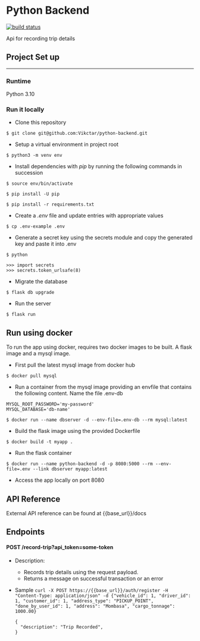 # Python Backend

[![build status](https://github.com/Vikctar/python-backend/actions/workflows/main.yml/badge.svg)](https://github.com/Vikctar/python-backend/actions/workflows/main.yml)

Api for recording trip details

## Project Set up
----------------

### Runtime

Python 3.10

### Run it locally

* Clone this repository

```
$ git clone git@github.com:Vikctar/python-backend.git
```

* Setup a virtual environment in project root
```                                                              
$ python3 -m venv env                                            
 ```                                                              
* Install dependencies with *pip* by running the following commands in succession
```                                                              
$ source env/bin/activate                                        
```
```
$ pip install -U pip
```
```                                                              
$ pip install -r requirements.txt                            
```                                                              
* Create a *.env* file and update entries with appropriate values
```                                                              
$ cp .env-example .env                                           
```                                                              
* Generate a secret key using the secrets module and copy the generated key and paste it into .env
```
$ python
```
```
>>> import secrets
>>> secrets.token_urlsafe(8)
```
* Migrate the database
```                                                              
$ flask db upgrade                                               
```
* Run the server
```                                                              
$ flask run                                                      
```                                                              

## Run using docker

To run the app using docker, requires two docker images to be built. A flask image and a mysql image.

* First pull the latest mysql image from docker hub

```
$ docker pull mysql
 ```

* Run a container from the mysql image providing an envfile that contains the following content. Name the file .env-db

 ```dotenv
MYSQL_ROOT_PASSWORD='my-password'
MYSQL_DATABASE='db-name'
```

```
$ docker run --name dbserver -d --env-file=.env-db --rm mysql:latest
```

* Build the flask image using the provided Dockerfile

```
$ docker build -t myapp .
```

* Run the flask container

```
$ docker run --name python-backend -d -p 8080:5000 --rm --env-file=.env --link dbserver myapp:latest
```
* Access the app locally on port 8080

## API Reference
External API reference can be found at {{base_url}}/docs

Endpoints
---------------

#### POST /record-trip?api_token=some-token

* Description:
    * Records trip details using the request payload.
    * Returns a message on successful transaction or an error

  
* Sample `curl -X POST https://{{base_url}}/auth/register -H "Content-Type: application/json" -d {"vehicle_id": 1, "driver_id": 1, "customer_id": 1, "address_type": "PICKUP_POINT", "done_by_user_id": 1, "address": "Mombasa", "cargo_tonnage": 1000.00}`

  ```
  {
    "description": "Trip Recorded",
  }
  ```